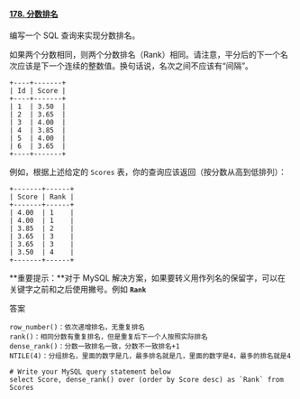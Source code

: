 #### [178. 分数排名](https://leetcode-cn.com/problems/rank-scores/)

编写一个 SQL 查询来实现分数排名。

如果两个分数相同，则两个分数排名（Rank）相同。请注意，平分后的下一个名次应该是下一个连续的整数值。换句话说，名次之间不应该有“间隔”。

```
+----+-------+
| Id | Score |
+----+-------+
| 1  | 3.50  |
| 2  | 3.65  |
| 3  | 4.00  |
| 4  | 3.85  |
| 5  | 4.00  |
| 6  | 3.65  |
+----+-------+
```

例如，根据上述给定的 `Scores` 表，你的查询应该返回（按分数从高到低排列）：

```
+-------+------+
| Score | Rank |
+-------+------+
| 4.00  | 1    |
| 4.00  | 1    |
| 3.85  | 2    |
| 3.65  | 3    |
| 3.65  | 3    |
| 3.50  | 4    |
+-------+------+
```

**重要提示：**对于 MySQL 解决方案，如果要转义用作列名的保留字，可以在关键字之前和之后使用撇号。例如 **`Rank`**



答案

```
row_number()：依次递增排名，无重复排名
rank()：相同分数有重复排名，但是重复后下一个人按照实际排名
dense_rank()：分数一致排名一致，分数不一致排名+1
NTILE(4)：分组排名，里面的数字是几，最多排名就是几，里面的数字是4，最多的排名就是4

# Write your MySQL query statement below
select Score, dense_rank() over (order by Score desc) as `Rank` from Scores
```




